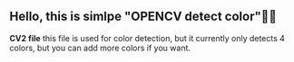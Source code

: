 ## Hello, this is simlpe "OPENCV detect color"🤖📸

**CV2 file**
    this file is used for color detection, but it currently only detects 4 colors, but you can add more colors if you want.